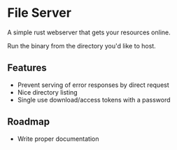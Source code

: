 # File Server
A simple rust webserver that gets your resources online.

Run the binary from the directory you'd like to host.

## Features
- Prevent serving of error responses by direct request
- Nice directory listing
- Single use download/access tokens with a password

## Roadmap
- Write proper documentation
